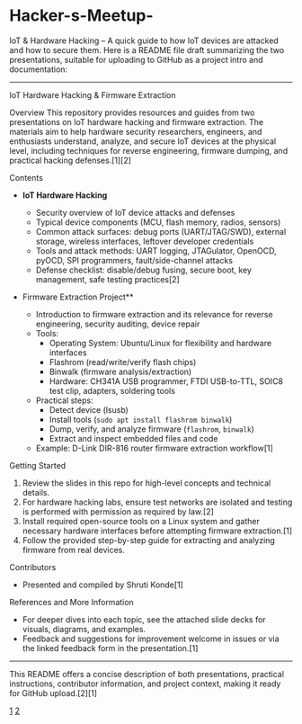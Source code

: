 # Hacker-s-Meetup-
IoT &amp; Hardware Hacking – A quick guide to how IoT devices are attacked and how to secure them.
Here is a README file draft summarizing the two presentations, suitable for uploading to GitHub as a project intro and documentation:

***

 IoT Hardware Hacking & Firmware Extraction

 Overview
This repository provides resources and guides from two presentations on IoT hardware hacking and firmware extraction. The materials aim to help hardware security researchers, engineers, and enthusiasts understand, analyze, and secure IoT devices at the physical level, including techniques for reverse engineering, firmware dumping, and practical hacking defenses.[1][2]

 Contents

- **IoT Hardware Hacking**
  - Security overview of IoT device attacks and defenses
  - Typical device components (MCU, flash memory, radios, sensors)
  - Common attack surfaces: debug ports (UART/JTAG/SWD), external storage, wireless interfaces, leftover developer credentials
  - Tools and attack methods: UART logging, JTAGulator, OpenOCD, pyOCD, SPI programmers, fault/side-channel attacks
  - Defense checklist: disable/debug fusing, secure boot, key management, safe testing practices[2]

- Firmware Extraction Project**
  - Introduction to firmware extraction and its relevance for reverse engineering, security auditing, device repair
  - Tools:
    - Operating System: Ubuntu/Linux for flexibility and hardware interfaces
    - Flashrom (read/write/verify flash chips)
    - Binwalk (firmware analysis/extraction)
    - Hardware: CH341A USB programmer, FTDI USB-to-TTL, SOIC8 test clip, adapters, soldering tools
  - Practical steps:
    - Detect device (lsusb)
    - Install tools (`sudo apt install flashrom binwalk`)
    - Dump, verify, and analyze firmware (`flashrom`, `binwalk`)
    - Extract and inspect embedded files and code
  - Example: D-Link DIR-816 router firmware extraction workflow[1]

 Getting Started
1. Review the slides in this repo for high-level concepts and technical details.
2. For hardware hacking labs, ensure test networks are isolated and testing is performed with permission as required by law.[2]
3. Install required open-source tools on a Linux system and gather necessary hardware interfaces before attempting firmware extraction.[1]
4. Follow the provided step-by-step guide for extracting and analyzing firmware from real devices.

 Contributors
- Presented and compiled by Shruti Konde[1]

 References and More Information
- For deeper dives into each topic, see the attached slide decks for visuals, diagrams, and examples.
- Feedback and suggestions for improvement welcome in issues or via the linked feedback form in the presentation.[1]

***

This README offers a concise description of both presentations, practical instructions, contributor information, and project context, making it ready for GitHub upload.[2][1]

[1](https://ppl-ai-file-upload.s3.amazonaws.com/web/direct-files/attachments/18877943/2aeea68f-182e-4bcb-a15e-81c70b56767e/Project-presentation.pptx)
[2](https://ppl-ai-file-upload.s3.amazonaws.com/web/direct-files/attachments/18877943/a4579e48-a037-44bf-9026-69d4d975d529/IoT-Hardware-Hacking.pptx)

